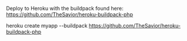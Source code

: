 Deploy to Heroku with the buildpack found here: https://github.com/TheSavior/heroku-buildpack-php

heroku create myapp --buildpack https://github.com/TheSavior/heroku-buildpack-php